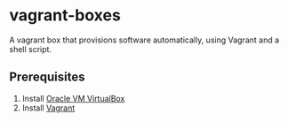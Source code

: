 # vagrant-boxes
A vagrant box that provisions software automatically, using Vagrant and a shell script.

## Prerequisites
1. Install [Oracle VM VirtualBox](https://www.virtualbox.org/wiki/Downloads)
2. Install [Vagrant](https://vagrantup.com/)


